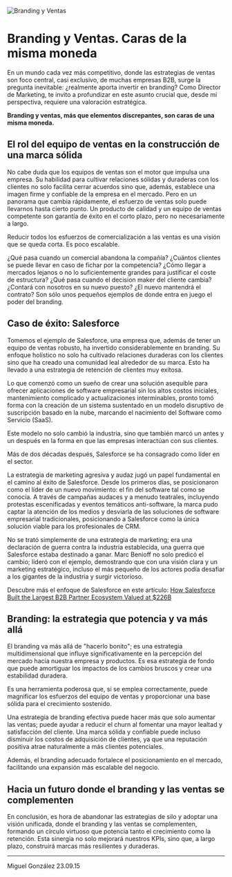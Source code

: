 ![Branding y Ventas](/posts/images/3-branding-y-ventas-caras-de-la-misma-moneda.jpg)

# Branding y Ventas. Caras de la misma moneda

En un mundo cada vez más competitivo, donde las estrategias de ventas son foco central, casi exclusivo, de muchas empresas B2B, surge la pregunta inevitable: ¿realmente aporta invertir en branding? Como Director de Marketing, te invito a profundizar en este asunto crucial que, desde mi perspectiva, requiere una valoración estratégica.

**Branding y ventas, más que elementos discrepantes, son caras de una misma moneda.**

## El rol del equipo de ventas en la construcción de una marca sólida

No cabe duda que los equipos de ventas son el motor que impulsa una empresa. Su habilidad para cultivar relaciones sólidas y duraderas con los clientes no solo facilita cerrar acuerdos sino que, además, establece una imagen firme y confiable de la empresa en el mercado. Pero en un panorama que cambia rápidamente, el esfuerzo de ventas solo puede llevarnos hasta cierto punto. Un producto de calidad y un equipo de ventas competente son garantía de éxito en el corto plazo, pero no necesariamente a largo.

Reducir todos los esfuerzos de comercialización a las ventas es una visión que se queda corta. Es poco escalable.

¿Qué pasa cuando un comercial abandona la compañía? ¿Cuántos clientes se puede llevar en caso de fichar por la competencia? ¿Cómo llegar a mercados lejanos o no lo suficientemente grandes para justificar el coste de estructura? ¿Qué pasa cuando el decision maker del cliente cambia? ¿Contará con nosotros en su nuevo puesto? ¿El nuevo mantendrá el contrato? Son sólo unos pequeños ejemplos de donde entra en juego el poder del branding.

## Caso de éxito: Salesforce

Tomemos el ejemplo de Salesforce, una empresa que, además de tener un equipo de ventas robusto, ha invertido considerablemente en branding. Su enfoque holístico no solo ha cultivado relaciones duraderas con los clientes sino que ha creado una comunidad leal alrededor de su marca. Esto ha llevado a una estrategia de retención de clientes muy exitosa.

Lo que comenzó como un sueño de crear una solución asequible para ofrecer aplicaciones de software empresarial sin los altos costos iniciales, mantenimiento complicado y actualizaciones interminables, pronto tomó forma con la creación de un sistema sustentado en un modelo disruptivo de suscripción basado en la nube, marcando el nacimiento del Software como Servicio (SaaS).

Este modelo no solo cambió la industria, sino que también marcó un antes y un después en la forma en que las empresas interactúan con sus clientes.

Más de dos décadas después, Salesforce se ha consagrado como líder en el sector.

La estrategia de marketing agresiva y audaz jugó un papel fundamental en el camino al éxito de Salesforce. Desde los primeros días, se posicionaron como el líder de un nuevo movimiento: el fin del software tal como se conocía. A través de campañas audaces y a menudo teatrales, incluyendo protestas escenificadas y eventos temáticos anti-software, la marca pudo captar la atención de los medios y desviarla de las soluciones de software empresarial tradicionales, posicionando a Salesforce como la única solución viable para los profesionales de CRM.

No se trató simplemente de una estrategia de marketing; era una declaración de guerra contra la industria establecida, una guerra que Salesforce estaba destinado a ganar. Marc Benioff no solo predicó el cambio; lideró con el ejemplo, demostrando que con una visión clara y un marketing estratégico, incluso el más pequeño de los actores podía desafiar a los gigantes de la industria y surgir victorioso.

Descubre más el enfoque de Salesforce en este artículo: [How Salesforce Built the Largest B2B Partner Ecosystem Valued at $226B](https://foundationinc.co/lab/salesforce-seo-case-study)

## Branding: la estrategia que potencia y va más allá

El branding va más allá de "hacerlo bonito"; es una estrategia multidimensional que influye significativamente en la percepción del mercado hacia nuestra empresa y productos. Es esa estrategia de fondo que puede amortiguar los impactos de los cambios bruscos y crear una estabilidad duradera.

Es una herramienta poderosa que, si se emplea correctamente, puede magnificar los esfuerzos del equipo de ventas y proporcionar una base sólida para el crecimiento sostenido.

Una estrategia de branding efectiva puede hacer más que solo aumentar las ventas; puede ayudar a reducir el churn al fomentar una mayor lealtad y satisfacción del cliente. Una marca sólida y confiable puede incluso disminuir los costos de adquisición de clientes, ya que una reputación positiva atrae naturalmente a más clientes potenciales.

Además, el branding adecuado fortalece el posicionamiento en el mercado, facilitando una expansión más escalable del negocio.

## Hacia un futuro donde el branding y las ventas se complementen

En conclusión, es hora de abandonar las estrategias de silo y adoptar una visión unificada, donde el branding y las ventas se complementen, formando un círculo virtuoso que potencia tanto el crecimiento como la retención. Esta sinergia no solo mejorará nuestros KPIs, sino que, a largo plazo, construirá marcas más resilientes y duraderas.

---

Miguel González
23.09.15
